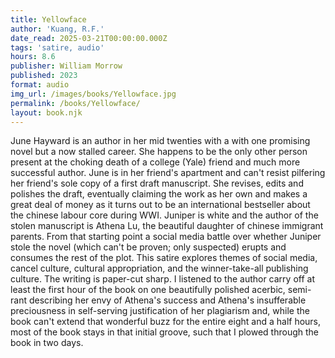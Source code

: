 ```yaml
---
title: Yellowface
author: 'Kuang, R.F.'
date_read: 2025-03-21T00:00:00.000Z
tags: 'satire, audio'
hours: 8.6
publisher: William Morrow
published: 2023
format: audio
img_url: /images/books/Yellowface.jpg
permalink: /books/Yellowface/
layout: book.njk
---
```

June Hayward is an author in her mid twenties with a with one promising novel but a now stalled career.  She happens to be the only other person present at the choking death of a college (Yale) friend and much more successful author. June is in her friend's apartment and can't resist pilfering her friend's sole copy of a first draft manuscript.  She revises, edits and polishes the draft, eventually claiming the work as her own and makes a great deal of money as it turns out to be an international bestseller about the chinese labour core during WWI.  Juniper is white and the author of the stolen manuscript is Athena Lu, the beautiful daughter of chinese immigrant parents.  From that starting point a social media battle over whether Juniper stole the novel (which can't be proven; only suspected) erupts and consumes the rest of the plot.  This satire explores themes of social media, cancel culture, cultural appropriation, and the winner-take-all publishing culture.  The writing is paper-cut sharp. I listened to the author carry off at least the first hour of the book on one beautifully polished acerbic, semi-rant describing her envy of Athena's success and Athena's insufferable preciousness in self-serving justification of her plagiarism and, while the book can't extend that wonderful buzz for the entire eight and a half hours, most of the book stays in that initial groove, such that I plowed through the book in two days.
